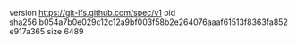 version https://git-lfs.github.com/spec/v1
oid sha256:b054a7b0e029c12c12a9bf003f58b2e264076aaaf61513f8363fa852e917a365
size 6489
